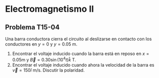 # Electromagnetismo II
## Problema T15-04

Una barra conductora cierra el circuito al deslizarse en contacto con los
conductores en $`y=0`$ y $`y=0.05`$ m.

1. Encontrar el voltaje inducido cuando la barra está en reposo en $`x=0.05`$m
y $`\vec{B} = 0.30\sin(10^4t)\hat{k}`$ T.
2. Encontrar el voltaje inducido cuando ahora la velocidad de la barra es
$`\vec{v} = 150\hat{i}`$ m/s. Discutir la polaridad.
